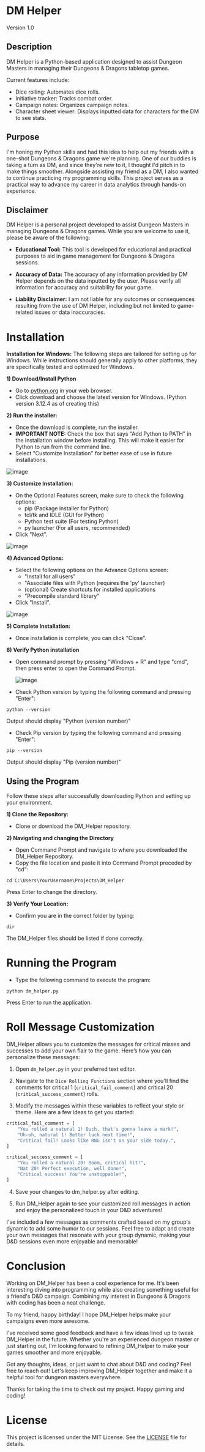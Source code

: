 # DM Helper

Version 1.0

## Description
DM Helper is a Python-based application designed to assist Dungeon Masters in managing their Dungeons & Dragons tabletop games.

Current features include:
- Dice rolling: Automates dice rolls.
- Initiative tracker: Tracks combat order.
- Campaign notes: Organizes campaign notes.
- Character sheet viewer: Displays inputted data for characters for the DM to see stats.

## Purpose
I'm honing my Python skills and had this idea to help out my friends with a one-shot Dungeons & Dragons game we're planning. One of our buddies is taking a turn as DM, and since they're new to it, I thought I'd pitch in to make things smoother. Alongside assisting my friend as a DM, I also wanted to continue practicing my programming skills. This project serves as a practical way to advance my career in data analytics through hands-on experience.

## Disclaimer
DM Helper is a personal project developed to assist Dungeon Masters in managing Dungeons & Dragons games. While you are welcome to use it, please be aware of the following:

- **Educational Tool:** This tool is developed for educational and practical purposes to aid in game management for Dungeons & Dragons sessions.

- **Accuracy of Data:** The accuracy of any information provided by DM Helper depends on the data inputted by the user. Please verify all information for accuracy and suitability for your game.

- **Liability Disclaimer:** I am not liable for any outcomes or consequences resulting from the use of DM Helper, including but not limited to game-related issues or data inaccuracies.

# Installation
**Installation for Windows:** The following steps are tailored for setting up for Windows. While instructions should generally apply to other platforms, they are specifically tested and optimized for Windows.

**1) Download/Install Python**
- Go to [python.org](https://www.python.org/) in your web browser.
- Click download and choose the latest version for Windows. (Python version 3.12.4 as of creating this)

**2) Run the installer:**
- Once the download is complete, run the installer.
- **IMPORTANT NOTE:** Check the box that says "Add Python to PATH" in the installation window before installing. This will make it easier for Python to run from the command line.
- Select "Customize Installation" for better ease of use in future installations.
  
![image](https://github.com/user-attachments/assets/042390a8-37f5-489b-9b9f-01fa8704b2e8)

**3) Customize Installation:**
- On the Optional Features screen, make sure to check the following options:
  - pip (Package installer for Python)
  - tcl/tk and IDLE (GUI for Python)
  - Python test suite (For testing Python)
  - py launcher (For all users, recommended)
- Click "Next".

![image](https://github.com/user-attachments/assets/4e46d889-453c-4529-b953-02224fd6c1a5)

**4) Advanced Options:**
- Select the following options on the Advance Options screen:
  - "Install for all users"
  - "Associate files with Python (requires the 'py' launcher)
  - (optional) Create shortcuts for installed applications
  - "Precompile standard library"
- Click "Install".

![image](https://github.com/user-attachments/assets/1ba58e56-6933-485a-948a-677f0978ab6e)

**5) Complete Installation:**
- Once installation is complete, you can click "Close".

**6) Verify Python installation**
- Open command prompt by pressing "Windows + R" and type "cmd", then press enter to open the Command Prompt.
  
  ![image](https://github.com/user-attachments/assets/07553af0-2dbf-421c-906d-0728558d8876)

- Check Python version by typing the following command and pressing "Enter":
```
python --version
```
Output should display "Python (version number)"

- Check Pip version by typing the following command and pressing "Enter":
```
pip --version
```
Output should display "Pip (version number)"

## Using the Program

Follow these steps after successfully downloading Python and setting up your environment.

**1) Clone the Repository:**
- Clone or download the DM_Helper repository.

**2) Navigating and changing the Directory**
- Open Command Prompt and navigate to where you downloaded the DM_Helper Repository.
- Copy the file location and paste it into Command Prompt preceded by "cd":
```
cd C:\Users\YourUsername\Projects\DM_Helper
```
Press Enter to change the directory.

**3) Verify Your Location:**
- Confirm you are in the correct folder by typing:
```
dir
```
The DM_Helper files should be listed if done correctly.

# Running the Program
- Type the following command to execute the program:
```
python dm_helper.py
```
Press Enter to run the application.

# Roll Message Customization
DM_Helper allows you to customize the messages for critical misses and successes to add your own flair to the game. Here’s how you can personalize these messages:

1. Open `dm_helper.py` in your preferred text editor.

2. Navigate to the `Dice Rolling Functions` section where you'll find the comments for critical 1 (`critical_fail_comment`) and critical 20 (`critical_success_comment`) rolls.

3. Modify the messages within these variables to reflect your style or theme. Here are a few ideas to get you started:

```python
critical_fail_comment = [
    "You rolled a natural 1! Ouch, that's gonna leave a mark!",
    "Uh-oh, natural 1! Better luck next time!",
    "Critical fail! Looks like RNG isn't on your side today.",
]

critical_success_comment = [
    "You rolled a natural 20! Boom, critical hit!",
    "Nat 20! Perfect execution, well done!",
    "Critical success! You're unstoppable!",
]
```
4. Save your changes to dm_helper.py after editing.

5. Run DM_Helper again to see your customized roll messages in action and enjoy the personalized touch in your D&D adventures!

I've included a few messages as comments crafted based on my group's dynamic to add some humor to our sessions. Feel free to adapt and create your own messages that resonate with your group dynamic, making your D&D sessions even more enjoyable and memorable!

# Conclusion

Working on DM_Helper has been a cool experience for me. It's been interesting diving into programming while also creating something useful for a friend's D&D campaign. Combining my interest in Dungeons & Dragons with coding has been a neat challenge.

To my friend, happy birthday! I hope DM_Helper helps make your campaigns even more awesome.

I've received some good feedback and have a few ideas lined up to tweak DM_Helper in the future. Whether you're an experienced dungeon master or just starting out, I'm looking forward to refining DM_Helper to make your games smoother and more enjoyable.

Got any thoughts, ideas, or just want to chat about D&D and coding? Feel free to reach out! Let's keep improving DM_Helper together and make it a helpful tool for dungeon masters everywhere.

Thanks for taking the time to check out my project. Happy gaming and coding!

# License

This project is licensed under the MIT License. See the [LICENSE](https://github.com/JLeData/DM-Helper/blob/main/dm_helper/LICENSE) file for details.

